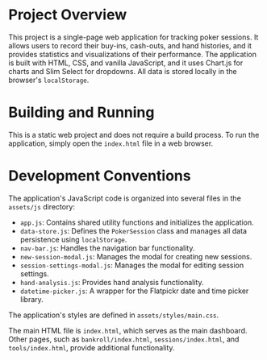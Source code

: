 # Project Overview

This project is a single-page web application for tracking poker sessions. It allows users to record their buy-ins, cash-outs, and hand histories, and it provides statistics and visualizations of their performance. The application is built with HTML, CSS, and vanilla JavaScript, and it uses Chart.js for charts and Slim Select for dropdowns. All data is stored locally in the browser's `localStorage`.

# Building and Running

This is a static web project and does not require a build process. To run the application, simply open the `index.html` file in a web browser.

# Development Conventions

The application's JavaScript code is organized into several files in the `assets/js` directory:

*   `app.js`: Contains shared utility functions and initializes the application.
*   `data-store.js`: Defines the `PokerSession` class and manages all data persistence using `localStorage`.
*   `nav-bar.js`: Handles the navigation bar functionality.
*   `new-session-modal.js`: Manages the modal for creating new sessions.
*   `session-settings-modal.js`: Manages the modal for editing session settings.
*   `hand-analysis.js`: Provides hand analysis functionality.
*   `datetime-picker.js`: A wrapper for the Flatpickr date and time picker library.

The application's styles are defined in `assets/styles/main.css`.

The main HTML file is `index.html`, which serves as the main dashboard. Other pages, such as `bankroll/index.html`, `sessions/index.html`, and `tools/index.html`, provide additional functionality.
